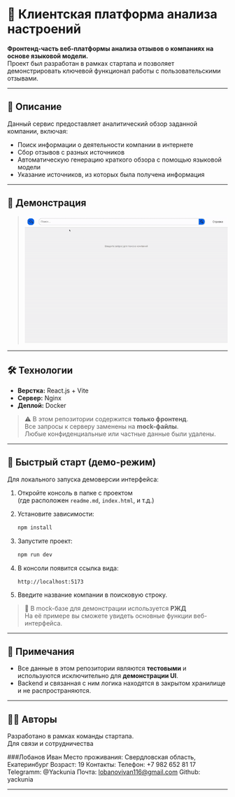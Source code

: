 
# 🧠 Клиентская платформа анализа настроений

**Фронтенд-часть веб-платформы анализа отзывов о компаниях на основе языковой модели.**  
Проект был разработан в рамках стартапа и позволяет демонстрировать ключевой функционал работы с пользовательскими отзывами.

---

## 📌 Описание

Данный сервис предоставляет аналитический обзор заданной компании, включая:

- Поиск информации о деятельности компании в интернете
- Сбор отзывов с разных источников
- Автоматическую генерацию краткого обзора с помощью языковой модели
- Указание источников, из которых была получена информация

---

## 📸 Демонстрация

> ![Demo](demo.gif)

---

## 🛠️ Технологии

- **Верстка:** React.js + Vite  
- **Сервер:** Nginx  
- **Деплой:** Docker  

> ⚠️ В этом репозитории содержится **только фронтенд**.  
> Все запросы к серверу заменены на **mock-файлы**.  
> Любые конфиденциальные или частные данные были удалены.

---

## 🚀 Быстрый старт (демо-режим)

Для локального запуска демоверсии интерфейса:

1. Откройте консоль в папке с проектом  
   (где расположен `readme.md`, `index.html`, и т.д.)

2. Установите зависимости:
   ```bash
   npm install
   ```

3. Запустите проект:
   ```bash
   npm run dev
   ```

4. В консоли появится ссылка вида:  
   ```
   http://localhost:5173
   ```

5. Введите название компании в поисковую строку.

> 🔎 В mock-базе для демонстрации используется **РЖД**  
> На её примере вы сможете увидеть основные функции веб-интерфейса.

---

## 🧪 Примечания

- Все данные в этом репозитории являются **тестовыми** и используются исключительно для **демонстрации UI**.
- Backend и связанная с ним логика находятся в закрытом хранилище и не распространяются.

---

## 🧑‍💻 Авторы

Разработано в рамках команды стартапа.  
Для связи и сотрудничества

###Лобанов Иван
Место проживания: Свердловская область, Екатеринбург
Возраст: 19
Контакты:
Телефон: +7 982 652 81 17
Telegramm: @Yackunia
Почта: lobanovivan116@gmail.com
Github: yackunia

---
